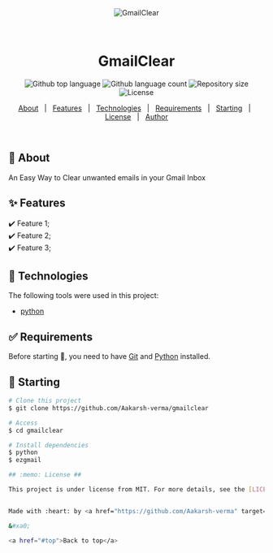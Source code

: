 <div align="center" id="top"> 
  <img src="./.github/app.gif" alt="GmailClear" />

  &#xa0;

  <!-- <a href="https://gmailclear.netlify.app">Demo</a> -->
</div>

<h1 align="center">GmailClear</h1>

<p align="center">
  <img alt="Github top language" src="https://img.shields.io/github/languages/top/Aakarsh-Verma/gmailclear?color=56BEB8">

  <img alt="Github language count" src="https://img.shields.io/github/languages/count/Aakarsh-Verma/gmailclear?color=56BEB8">

  <img alt="Repository size" src="https://img.shields.io/github/repo-size/Aakarsh-Verma/gmailclear?color=56BEB8">

  <img alt="License" src="https://img.shields.io/github/license/Aakarsh-Verma/gmailclear?color=56BEB8">

  <!-- <img alt="Github issues" src="https://img.shields.io/github/issues/Aakarsh-Verma/gmailclear?color=56BEB8" /> -->

  <!-- <img alt="Github forks" src="https://img.shields.io/github/forks/Aakarsh-Verma/gmailclear?color=56BEB8" /> -->

  <!-- <img alt="Github stars" src="https://img.shields.io/github/stars/Aakarsh-Verma/gmailclear?color=56BEB8" /> -->
</p>

<!-- Status -->

<!-- <h4 align="center"> 
	🚧  GmailClear 🚀 Under construction...  🚧
</h4> 

<hr> -->

<p align="center">
  <a href="#dart-about">About</a> &#xa0; | &#xa0; 
  <a href="#sparkles-features">Features</a> &#xa0; | &#xa0;
  <a href="#rocket-technologies">Technologies</a> &#xa0; | &#xa0;
  <a href="#white_check_mark-requirements">Requirements</a> &#xa0; | &#xa0;
  <a href="#checkered_flag-starting">Starting</a> &#xa0; | &#xa0;
  <a href="#memo-license">License</a> &#xa0; | &#xa0;
  <a href="https://github.com/Aakarsh-Verma" target="_blank">Author</a>
</p>

<br>

## :dart: About ##

An Easy Way to Clear unwanted emails in your Gmail Inbox

## :sparkles: Features ##

:heavy_check_mark: Feature 1;\
:heavy_check_mark: Feature 2;\
:heavy_check_mark: Feature 3;

## :rocket: Technologies ##

The following tools were used in this project:

- [python](https://www.python.org/)

## :white_check_mark: Requirements ##

Before starting :checkered_flag:, you need to have [Git](https://git-scm.com) and [Python](https://www.python.org/) installed.

## :checkered_flag: Starting ##

```bash
# Clone this project
$ git clone https://github.com/Aakarsh-verma/gmailclear

# Access
$ cd gmailclear

# Install dependencies
$ python
$ ezgmail

## :memo: License ##

This project is under license from MIT. For more details, see the [LICENSE](LICENSE.md) file.


Made with :heart: by <a href="https://github.com/Aakarsh-verma" target="_blank">{{Aakarsh Verma}}</a>

&#xa0;

<a href="#top">Back to top</a>
